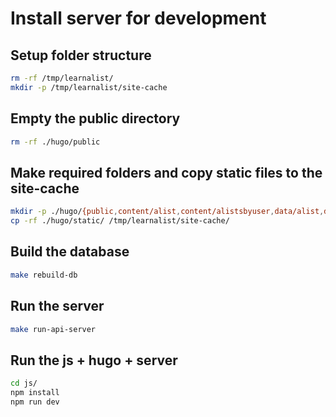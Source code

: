 # Install server for development

## Setup folder structure

```sh
rm -rf /tmp/learnalist/
mkdir -p /tmp/learnalist/site-cache
```

## Empty the public directory

```sh
rm -rf ./hugo/public
```

## Make required folders and copy static files to the site-cache

```sh
mkdir -p ./hugo/{public,content/alist,content/alistsbyuser,data/alist,data/alistsbyuser}
cp -rf ./hugo/static/ /tmp/learnalist/site-cache/
```

##  Build the database
```sh
make rebuild-db
```


##  Run the server
```sh
make run-api-server
```


## Run the js + hugo + server
```sh
cd js/
npm install
npm run dev
```

